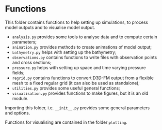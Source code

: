# Functions

This folder contains functions to help setting up simulations, to process model outputs and to visualise model output.

* `analysis.py` provides some tools to analyse data and to compute certain parameters;
* `animation.py` provides methods to create animations of model output;
* `bathymetry.py` helps with setting up the bathymetry;
* `observations.py` contains functions to write files with observation points and cross sections;
* `pressure.py` helps with setting up space and time varying pressure fields;
* `regrid.py` contains functions to convert D3D-FM output from a flexible mesh to a fixed regular grid (it can also be used as standalone);
* `utilities.py` provides some useful general functions;
* `visualisation.py` provides functions to make figures, but it is an old module.

Importing this folder, i.e. `__init__.py` provides some general parameters and options.

Functions for visualising are contained in the folder `plotting`.
